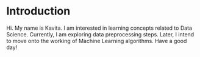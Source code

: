 # Introduction
Hi. My name is Kavita. I am interested in learning concepts related to Data Science. Currently, I am exploring data preprocessing steps. Later, I intend to move onto the working of Machine Learning algorithms. Have a good day!
